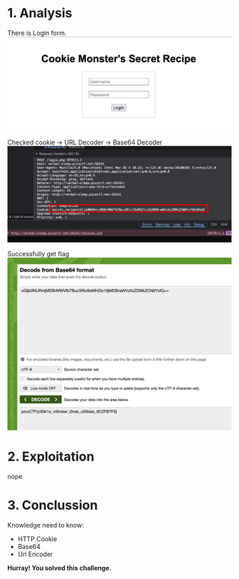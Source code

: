 # 1. Analysis
There is Login form.
![](PicoCTF%20(Easy)%20-%20Cookie%20Monster%20Secret%20Recipe/Pasted%20image%2020250507141048.png)

Checked cookie -> URL Decoder -> Base64 Decoder
![](PicoCTF%20(Easy)%20-%20Cookie%20Monster%20Secret%20Recipe/Pasted%20image%2020250507141315.png)

Successfully get flag
![](PicoCTF%20(Easy)%20-%20Cookie%20Monster%20Secret%20Recipe/Pasted%20image%2020250507141355.png)
# 2. Exploitation
nope
# 3. Conclussion
Knowledge need to know:
- HTTP Cookie
- Base64
- Url Encoder

**Hurray! You solved this challenge.**

